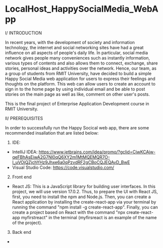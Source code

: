 # LocalHost_HappySocialMedia_WebApp
  I/ INTRODUCTION

In recent years, with the development of society and information technology, the internet and social networking sites have had a great influence on all aspects of people's daily life. In particular, social media network gives people many conveniences such as instantly information, various types of contents and also allows them to connect, exchange, share stories, personal ideas and activities over the network. Hence, our team, as a group of students from RMIT University, have decided to build a simple Happy Social Media web application for users to express their feelings and thoughts on the platform. This web can allow users to create an account to sign in to the home page by using individual email and be able to post stories on the main page as well as like, comment on other user's posts. 

This is the final project of Enterprise Application Development course in RMIT University.

 II/ PREREQUISITES
  
In order to successfully run the Happy Socical web app, there are some recommended insallation that are listed below:

1) IDE:
  
  - IntelliJ IDEA: https://www.jetbrains.com/idea/promo/?gclid=CjwKCAjw-qeFBhAsEiwA2G7Nl0qQ6XY2m1MtMQEMQR7O-I_uVOjQZjchYHz9Jhxe6a0qPzvdRF2gCBoCQJEQAvD_BwE
  - Visual Studio Code: https://code.visualstudio.com/

2) Front end 

  - React JS: This is a JavaScript library for building user interfaces. In this project, we will use version 17.0.2. Thus, to prepare the UI with React JS, first, you need to install the npm and Node.js. Then, you can create a React application by installing the create-react-app via your terminal by running the command "npm install -g create-react-app". Finally, you can create a project based on React with the command "npx create-react-app myfirstreact" in the terminal (myfirsreact is an example of the name of the project).

3) Back end 

  -

